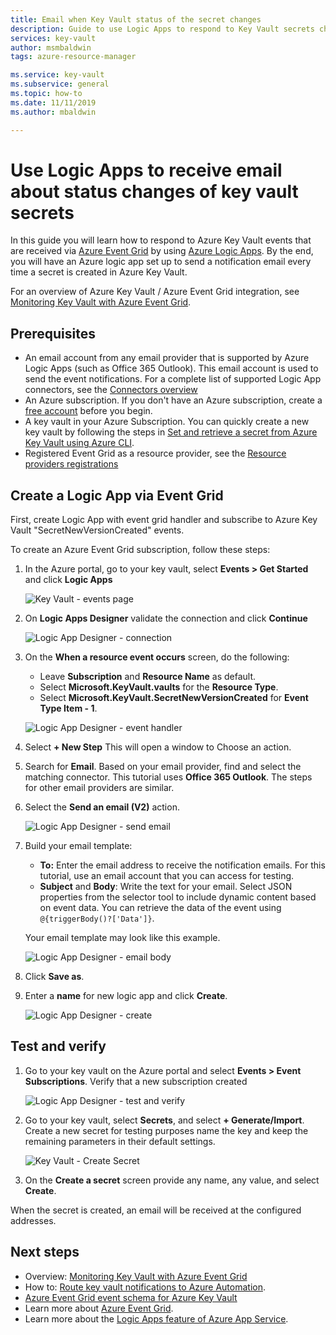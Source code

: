 ```yaml
---
title: Email when Key Vault status of the secret changes
description: Guide to use Logic Apps to respond to Key Vault secrets changes
services: key-vault
author: msmbaldwin
tags: azure-resource-manager

ms.service: key-vault
ms.subservice: general
ms.topic: how-to
ms.date: 11/11/2019
ms.author: mbaldwin

---
```

# Use Logic Apps to receive email about status changes of key vault secrets

In this guide you will learn how to respond to Azure Key Vault events that are received via [Azure Event Grid](../../event-grid/index.yml) by using [Azure Logic Apps](../../logic-apps/index.yml). By the end, you will have an Azure logic app set up to send a notification email every time a secret is created in Azure Key Vault.

For an overview of Azure Key Vault / Azure Event Grid integration, see [Monitoring Key Vault with Azure Event Grid](event-grid-overview.md).

## Prerequisites

- An email account from any email provider that is supported by Azure Logic Apps (such as Office 365 Outlook). This email account is used to send the event notifications. For a complete list of supported Logic App connectors, see the [Connectors overview](/connectors)
- An Azure subscription. If you don't have an Azure subscription, create a [free account](https://azure.microsoft.com/free/?WT.mc_id=A261C142F) before you begin.
- A key vault in your Azure Subscription. You can quickly create a new key vault by following the steps in [Set and retrieve a secret from Azure Key Vault using Azure CLI](../secrets/quick-create-cli.md).
- Registered Event Grid as a resource provider, see the [Resource providers registrations](../../azure-resource-manager/management/resource-providers-and-types.md)

## Create a Logic App via Event Grid

First, create Logic App with event grid handler and subscribe to Azure Key Vault "SecretNewVersionCreated" events.

To create an Azure Event Grid subscription, follow these steps:

1. In the Azure portal, go to your key vault, select **Events > Get Started** and click **Logic Apps**

    
    ![Key Vault - events page](../media/eventgrid-logicapps-kvsubs.png)

1. On **Logic Apps Designer** validate the connection and click **Continue** 
 
    ![Logic App Designer - connection](../media/eventgrid-logicappdesigner1.png)

1. On the **When a resource event occurs** screen, do the following:
    - Leave **Subscription** and **Resource Name** as default.
    - Select **Microsoft.KeyVault.vaults** for the **Resource Type**.
    - Select **Microsoft.KeyVault.SecretNewVersionCreated** for **Event Type Item - 1**.

    ![Logic App Designer - event handler](../media/eventgrid-logicappdesigner2.png)

1. Select **+ New Step** This will open a window to Choose an action.
1. Search for **Email**. Based on your email provider, find and select the matching connector. This tutorial uses **Office 365 Outlook**. The steps for other email providers are similar.
1. Select the **Send an email (V2)** action.

   ![Logic App Designer - send email](../media/eventgrid-logicappdesigner3.png)

1. Build your email template:
    - **To:** Enter the email address to receive the notification emails. For this tutorial, use an email account that you can access for testing.
    - **Subject** and **Body**: Write the text for your email. Select JSON properties from the selector tool to include dynamic content based on event data. You can retrieve the data of the event using `@{triggerBody()?['Data']}`.

    Your email template may look like this example.

    ![Logic App Designer - email body](../media/eventgrid-logicappdesigner4.png)

8. Click **Save as**.
9. Enter a **name** for new logic app and click **Create**.
    
    ![Logic App Designer - create](../media/eventgrid-logicappdesigner5.png)

## Test and verify

1.  Go to your key vault on the Azure portal and select **Events > Event Subscriptions**.  Verify that a new subscription created
    
    ![Logic App Designer - test and verify](../media/eventgrid-logicapps-kvnewsubs.png)

1.  Go to your key vault, select **Secrets**, and select **+ Generate/Import**. Create a new secret for testing purposes name the key and keep the remaining parameters in their default settings.

    ![Key Vault - Create Secret](../media/eventgrid-logicapps-kv-create-secret.png)

1. On the **Create a secret** screen provide any name, any value, and select **Create**.

When the secret is created, an email will be received at the configured addresses.

## Next steps

- Overview: [Monitoring Key Vault with Azure Event Grid](event-grid-overview.md)
- How to: [Route key vault notifications to Azure Automation](event-grid-tutorial.md).
- [Azure Event Grid event schema for Azure Key Vault](../../event-grid/event-schema-key-vault.md)
- Learn more about [Azure Event Grid](../../event-grid/index.yml).
- Learn more about the [Logic Apps feature of Azure App Service](../../logic-apps/index.yml).